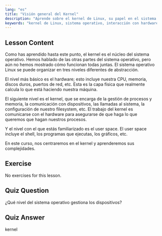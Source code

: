 ```yaml
---
lang: "es"
title: "Visión general del Kernel"
description: "Aprende sobre el kernel de Linux, su papel en el sistema operativo y cómo interactúa con el hardware y el espacio de usuario. Comprende los componentes centrales del sistema operativo."
keywords: "kernel de Linux, sistema operativo, interacción con hardware, espacio de usuario, tutorial de Linux, guía para principiantes"
---
```


## Lesson Content

Como has aprendido hasta este punto, el kernel es el núcleo del sistema operativo. Hemos hablado de las otras partes del sistema operativo, pero aún no hemos mostrado cómo funcionan todas juntas. El sistema operativo Linux se puede organizar en tres niveles diferentes de abstracción.

El nivel más básico es el hardware; esto incluye nuestra CPU, memoria, discos duros, puertos de red, etc. Esta es la capa física que realmente calcula lo que está haciendo nuestra máquina.

El siguiente nivel es el kernel, que se encarga de la gestión de procesos y memoria, la comunicación con dispositivos, las llamadas al sistema, la configuración de nuestro filesystem, etc. El trabajo del kernel es comunicarse con el hardware para asegurarse de que haga lo que queremos que hagan nuestros procesos.

Y el nivel con el que estás familiarizado es el user space. El user space incluye el shell, los programas que ejecutas, los gráficos, etc.

En este curso, nos centraremos en el kernel y aprenderemos sus complejidades.

## Exercise

No exercises for this lesson.

## Quiz Question

¿Qué nivel del sistema operativo gestiona los dispositivos?

## Quiz Answer

kernel
